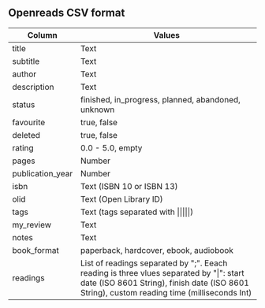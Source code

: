 ## Openreads CSV format

Column | Values
--- | ---
title | Text
subtitle | Text
author | Text
description | Text
status | finished, in_progress, planned, abandoned, unknown
favourite | true, false
deleted | true, false
rating | 0.0 - 5.0, empty
pages | Number
publication_year | Number
isbn | Text (ISBN 10 or ISBN 13)
olid | Text (Open Library ID)
tags | Text (tags separated with \|\|\|\|\|)
my_review | Text
notes | Text
book_format | paperback, hardcover, ebook, audiobook
readings | List of readings separated by ";". Eeach reading is three vlues separated by "\|": start date (ISO 8601 String), finish date (ISO 8601 String), custom reading time (milliseconds Int)
